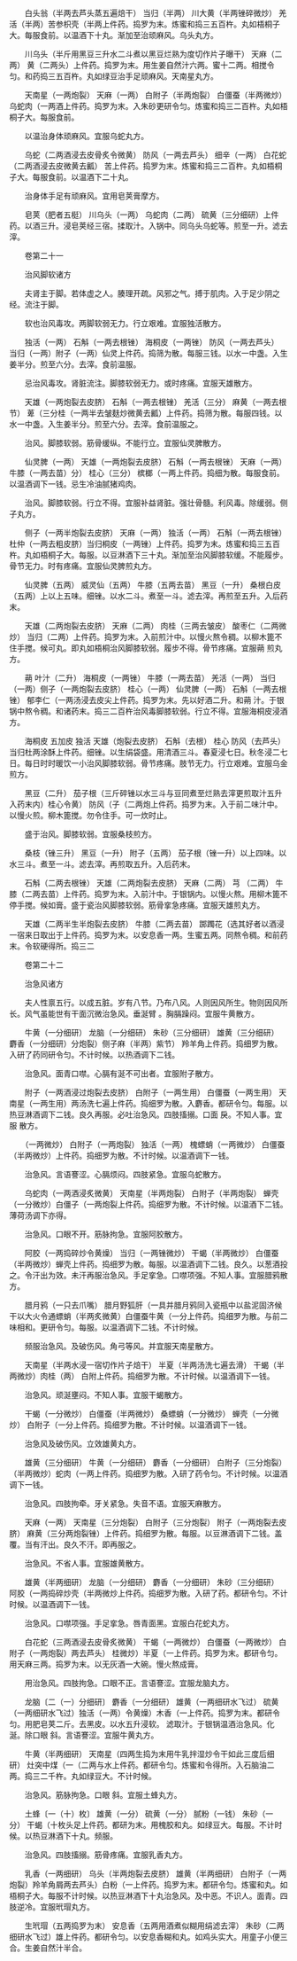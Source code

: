 <!-- { "loadSidebar": true } -->
　　白头翁（半两去芦头蒸五遍焙干） 当归（半两） 川大黄（半两锉碎微炒） 羌活（半两）苦参枳壳（半两上件药。捣罗为末。炼蜜和捣三五百杵。丸如梧桐子大。每服食前。以温酒下十丸。渐加至治顽麻风。乌头丸方。

　　川乌头（半斤用黑豆三升水二斗煮以黑豆烂熟为度切作片子曝干） 天麻（二两） 黄（二两头）上件药。捣罗为末。用生姜自然汁六两。蜜十二两。相搅令匀。和药捣三五百杵。丸如绿豆治手足顽麻风。天南星丸方。

　　天南星（一两炮裂） 天麻（一两） 白附子（半两炮裂） 白僵蚕（半两微炒） 乌蛇肉（一两酒上件药。捣罗为末。入朱砂更研令匀。炼蜜和捣三二百杵。丸如梧桐子大。每服食前。

　　以温治身体顽麻风。宜服乌蛇丸方。

　　乌蛇（二两酒浸去皮骨炙令微黄） 防风（一两去芦头） 细辛（一两） 白花蛇（二两酒浸去皮微黄去瓤） 苦上件药。捣罗为末。炼蜜和捣三二百杵。丸如梧桐子大。每服食前。以温酒下二十丸。

　　治身体手足有顽麻风。宜用皂荚膏摩方。

　　皂荚（肥者五梃） 川乌头（一两） 乌蛇肉（二两） 硫黄（三分细研）上件药。以酒三升。浸皂荚经三宿。揉取汁。入锅中。同乌头乌蛇等。煎至一升。滤去滓。

　　卷第二十一

　　治风脚软诸方

　　夫肾主于脚。若体虚之人。腠理开疏。风邪之气。搏于肌肉。入于足少阴之经。流注于脚。

　　软也治风毒攻。两脚软弱无力。行立艰难。宜服独活散方。

　　独活（一两） 石斛（一两去根锉） 海桐皮（一两锉） 防风（一两去芦头） 当归（一两）附子（一两）仙灵上件药。捣筛为散。每服三钱。以水一中盏。入生姜半分。煎至六分。去滓。食前温服。

　　忌治风毒攻。肾脏流注。脚膝软弱无力。或时疼痛。宜服天雄散方。

　　天雄（一两炮裂去皮脐） 石斛（一两去根锉） 羌活（三分） 麻黄（一两去根节） 萆（三分桂（一两半去皱麸炒微黄去瓤）上件药。捣筛为散。每服四钱。以水一中盏。入生姜半分。煎至六分。去滓。食前温服之。

　　治风。脚膝软弱。筋骨缓纵。不能行立。宜服仙灵脾散方。

　　仙灵脾（一两） 天雄（一两炮裂去皮脐） 石斛（一两去根锉） 天麻（一两） 牛膝（一两去苗）分） 桂心（三分） 槟榔（一两上件药。捣细为散。每服食前。以温酒调下一钱。忌生冷油腻猪鸡肉。

　　治风。脚膝软弱。行立不得。宜服补益肾脏。强壮骨髓。利风毒。除缓弱。侧子丸方。

　　侧子（一两半炮裂去皮脐） 天麻（一两） 独活（一两） 石斛（一两去根锉） 杜仲（一两去粗皮脐）当归桐皮（一两锉）上件药。捣罗为末。炼蜜和捣三五百杵。丸如梧桐子大。每服。以豆淋酒下三十丸。渐加至治风脚膝软缓。不能履步。骨节无力。时有疼痛。宜服仙灵脾煎丸方。

　　仙灵脾（五两） 威灵仙（五两） 牛膝（五两去苗） 黑豆（一升） 桑根白皮（五两）上以上五味。细锉。以水二斗。煮至一斗。滤去滓。再煎至五升。入后药末。

　　天雄（二两炮裂去皮脐） 天麻（二两） 肉桂（三两去皱皮） 酸枣仁（二两微炒） 当归（二两）上件药。捣罗为末。入前煎汁中。以慢火熬令稠。以柳木篦不住手搅。候可丸。即丸如梧桐治风脚膝软弱。履步不得。骨节疼痛。宜服蒴 煎丸方。

　　蒴 叶汁（二升） 海桐皮（一两锉） 牛膝（一两去苗） 羌活（一两） 当归（一两）侧子（一两炮裂去皮脐） 桂心（一两） 仙灵脾（一两） 石斛（一两去根锉） 郁李仁（一两汤浸去皮尖上件药。捣罗为末。先以好酒二升。和蒴 汁。于银锅中熬令稠。和诸药末。捣三二百杵治风毒脚膝软弱。行立不得。宜服海桐皮浸酒方。

　　海桐皮 五加皮 独活 天雄（炮裂去皮脐） 石斛（去根） 桂心 防风（去芦头） 当归杜两涂酥上件药。细锉。以生绢袋盛。用清酒三斗。春夏浸七日。秋冬浸二七日。每日时时暖饮一小治风脚膝软弱。骨节疼痛。肢节无力。行立艰难。宜服乌金煎方。

　　黑豆（二升） 茄子根（三斤碎锉以水三斗与豆同煮至烂熟去滓更煎取汁五升入药末内）桂心令黄） 防风（子（二两炮上件药。捣罗为末。入于前二味汁中。以慢火煎。柳木篦搅。勿令住手。可一炊时止。

　　盛于治风。脚膝软弱。宜服桑枝煎方。

　　桑枝（锉三升） 黑豆（一升） 附子（五两） 茄子根（锉一升）以上四味。以水三斗。煮至一斗。滤去滓。再煎取五升。入后药末。

　　石斛（二两去根锉） 天雄（二两炮裂去皮脐） 天麻（二两） 芎 （二两） 牛膝（二两去苗）上件药。捣罗为末。入前汁中。于银锅内。以慢火熬。用柳木篦不停手搅。候如膏。盛于瓷治风脚膝软弱。筋骨挛急疼痛。宜服天雄煎丸方。

　　天雄（二两半生半炮裂去皮脐） 牛膝（二两去苗） 踯躅花（选其好者以酒浸一宿来日取出于上件药。捣罗为末。以安息香一两。生蜜五两。同熬令稠。和前药末。令软硬得所。捣三二

　　卷第二十二

　　治急风诸方

　　夫人性禀五行。以成五脏。岁有八节。乃布八风。人则因风所生。物则因风所长。风气虽能世有干面沉微治急风。垂涎臂 。胸膈躁闷。宜服牛黄散方。

　　牛黄（一分细研） 龙脑（一分细研） 朱砂（三分细研） 雄黄（三分细研） 麝香（一分细研）分炮裂）侧子麻（半两）紫节） 羚羊角上件药。捣细罗为散。入研了药同研令匀。不计时候。以热酒调下二钱。

　　治急风。面青口噤。心膈有涎不可出者。宜服附子散方。

　　附子（一两酒浸过炮裂去皮脐） 白附子（一两生用） 白僵蚕（一两生用） 天南星（一两生用）两汤洗七遍上件药。捣细罗为散。入麝香。都研令匀。每服。以热豆淋酒调下二钱。良久再服。必吐治急风。四肢搐搦。口面 戾。不知人事。宜服 散方。

　　（一两微炒） 白附子（一两炮裂） 独活（一两） 槐螵蛸（一两微炒） 白僵蚕（半两微炒）上件药。捣细罗为散。不计时候。以温酒调下一钱。

　　治急风。言语謇涩。心膈烦闷。四肢紧急。宜服乌蛇散方。

　　乌蛇肉（一两酒浸炙微黄） 天南星（半两炮裂） 白附子（半两炮裂） 蝉壳（一分微炒）白僵子（一两炮裂上件药。捣细罗为散。不计时候。以温酒下二钱。薄荷汤调下亦得。

　　治急风。口眼不开。筋脉拘急。宜服阿胶散方。

　　阿胶（一两捣碎炒令黄燥） 当归（一两锉微炒） 干蝎（半两微炒） 白僵蚕（半两微炒）蝉壳上件药。捣细罗为散。每服。以温酒调下二钱。良久。以葱酒投之。令汗出为效。未汗再服治急风。手足挛急。口噤项强。不知人事。宜服腊鸦散方。

　　腊月鸦（一只去爪嘴） 腊月野狐肝（一具并腊月鸦同入瓷瓶中以盐泥固济候干以大火令通螵蛸（半两炙微黄）白僵蚕牛黄（一分上件药。捣细罗为散。与前二味相和。更研令匀。每服。以温酒调下二钱。不计时候。

　　频服治急风。及破伤风。角弓等风。并宜服天南星散方。

　　天南星（半两水浸一宿切作片子焙干） 半夏（半两汤洗七遍去滑） 干蝎（半两微炒）肉桂（两） 白附上件药。捣细罗为散。不计时候。以温酒调下一钱。

　　治急风。顽涎壅闷。不知人事。宜服干蝎散方。

　　干蝎（一分微炒） 白僵蚕（半两微炒） 桑螵蛸（一分微炒） 蝉壳（一分微炒） 白附子（一分上件药。捣细罗为散。不计时候。以温酒调下一钱。

　　治急风及破伤风。立效雄黄丸方。

　　雄黄（三分细研） 牛黄（一分细研） 麝香（一分细研） 白附子（三分炮裂）（半两微炒）蛇肉（一两上件药。捣细罗为散。入研了药令匀。不计时候。以温酒调下一钱。

　　治急风。四肢拘牵。牙关紧急。失音不语。宜服天麻散方。

　　天麻（一两） 天南星（三分炮裂） 白附子（三分炮裂） 附子（一两炮裂去皮脐） 麻黄（三分两炮裂锉）上件药。捣细罗为散。每服。以豆淋酒调下二钱。盖覆。当有汗出。良久不汗。即再服之。

　　治急风。不省人事。宜服雄黄散方。

　　雄黄（半两细研） 龙脑（一分细研） 麝香（一分细研） 朱砂（三分细研） 阿胶（一两捣碎炒壳（半两微炒上件药。捣细罗为散。入研了药。都研令匀。不计时候。以温酒调下一钱。

　　治急风。口噤项强。手足挛急。唇青面黑。宜服白花蛇丸方。

　　白花蛇（三两酒浸去皮骨炙微黄） 干蝎（一两微炒） 白僵蚕（一两微炒） 白附子（一两炮裂）两去芦头） 桂微炒）半夏（一上件药。捣罗为末。都研令匀。用天麻三两。捣罗为末。以无灰酒一大碗。慢火熬成膏。

　　用治急风。四肢拘急。口眼不正。言语謇涩。宜服龙脑丸方。

　　龙脑〔二（一）分细研〕 麝香（一分细研） 雄黄（一两细研水飞过） 硫黄（一两细研水飞过）独活（一两）令黄燥）木香（一上件药。捣罗为末。都研令匀。用肥皂荚二斤。去黑皮。以水五升浸软。 滤取汁。于银锅温酒治急风。化涎。除口眼 斜。言语謇涩。宜服牛黄丸方。

　　牛黄（半两细研） 天南星（四两生捣为末用牛乳拌湿炒令干如此三度后细研） 灶突中煤（一（二两与水上件药。都研令匀。炼蜜和令得所。入石脑油二两。捣三二千杵。丸如绿豆大。不计时候。

　　治急风。筋脉拘急。口眼 斜。宜服土蜂丸方。

　　土蜂〔一（十）枚〕 雄黄（一分） 硫黄（一分） 腻粉（一钱） 朱砂（一分） 干蝎（十枚头足上件药。都研为末。用槐胶和丸。如绿豆大。每服。不计时候。以热豆淋酒下十丸。频服。

　　治急风。四肢搐搦。筋骨疼痛。宜服乳香丸方。

　　乳香（一两细研） 乌头（半两炮裂去皮脐） 雄黄（半两细研） 白附子（一两炮裂）羚羊角屑两去芦头）白粉（一上件药。捣罗为末。都研令匀。炼蜜和丸。如梧桐子大。每服不计时候。以热豆淋酒下十丸治急风。及中恶。不识人。面青。四肢逆冷。宜服玳瑁丸方。

　　生玳瑁（五两捣罗为末） 安息香（五两用酒煮似糊用绢滤去滓） 朱砂（二两细研水飞过）雄上件药。都研令匀。以安息香糊和丸。如鸡头实大。用童子小便三合。生姜自然汁半合。

